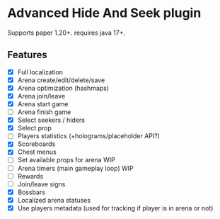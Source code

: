 # Advanced Hide And Seek plugin

Supports paper 1.20+. requires java 17+.

## Features
- [x] Full localization
- [x] Arena create/edit/delete/save
- [x] Arena optimization (hashmaps)
- [X] Arena join/leave
- [X] Arena start game
- [ ] Arena finish game
- [X] Select seekers / hiders
- [X] Select prop
- [ ] Players statistics (+holograms/placeholder API?)
- [X] Scoreboards
- [X] Chest menus
- [ ] Set available props for arena WIP
- [ ] Arena timers (main gameplay loop) WIP
- [ ] Rewards
- [ ] Join/leave signs
- [X] Bossbars
- [X] Localized arena statuses
- [X] Use players metadata (used for tracking if player is in arena or not)